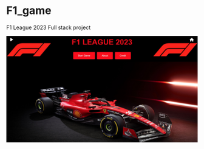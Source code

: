 # F1_game
F1 League 2023 Full stack project

![Watch the video](https://github.com/RobynDoyle/F1_game/blob/main/examples/ex1.jpg)



